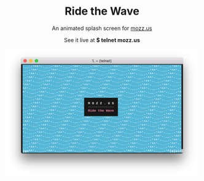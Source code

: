 <h1 align="center">Ride the Wave</h1>

<p align="center">An animated splash screen for <a href='https://mozz.us'>mozz.us</a></p>
<p align="center">See it live at <strong>$ telnet mozz.us</strong></p>

<p align="center">
<img alt="demo" src="demo.png"/>
</p>
